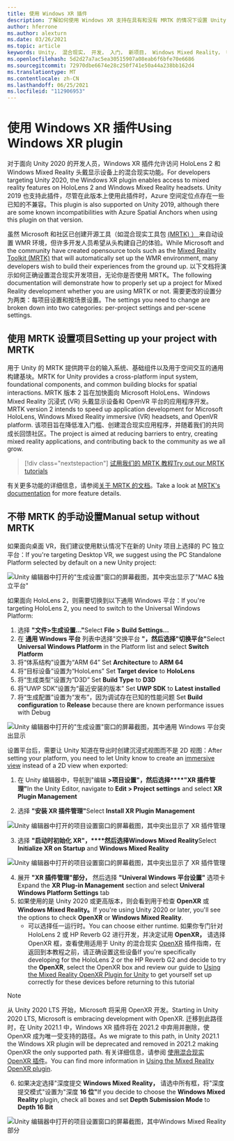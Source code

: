 ```yaml
---
title: 使用 Windows XR 插件
description: 了解如何使用 Windows XR 支持在具有和没有 MRTK 的情况下设置 Unity 项目。
author: hferrone
ms.author: alexturn
ms.date: 03/26/2021
ms.topic: article
keywords: Unity， 混合现实， 开发， 入门， 新项目， Windows Mixed Reality， UWP， XR， 性能， 旧版， mrtk， 窗口
ms.openlocfilehash: 5d2d27a7ac5ea30515907a08eab6f6bfe70e6686
ms.sourcegitcommit: 72970dbe6674e28c250f741e50a44a238bb162d4
ms.translationtype: MT
ms.contentlocale: zh-CN
ms.lasthandoff: 06/25/2021
ms.locfileid: "112906953"
---
```

# <a name="using-windows-xr-plugin"></a><span data-ttu-id="1f270-104">使用 Windows XR 插件</span><span class="sxs-lookup"><span data-stu-id="1f270-104">Using Windows XR plugin</span></span>

<span data-ttu-id="1f270-105">对于面向 Unity 2020 的开发人员，Windows XR 插件允许访问 HoloLens 2 和 Windows Mixed Reality 头戴显示设备上的混合现实功能。</span><span class="sxs-lookup"><span data-stu-id="1f270-105">For developers targeting Unity 2020, the Windows XR plugin enables access to mixed reality features on HoloLens 2 and Windows Mixed Reality headsets.</span></span>  <span data-ttu-id="1f270-106">Unity 2019 也支持此插件，尽管在此版本上使用此插件时，Azure 空间定位点存在一些已知的不兼容。</span><span class="sxs-lookup"><span data-stu-id="1f270-106">This plugin is also supported on Unity 2019, although there are some known incompatibilities with Azure Spatial Anchors when using this plugin on that version.</span></span>

<span data-ttu-id="1f270-107">虽然 Microsoft 和社区已创建开源工具（如混合现实工具包 [ (MRTK) ） ](/windows/mixed-reality/mrtk-unity/configuration/usingupm) 来自动设置 WMR 环境，但许多开发人员希望从头构建自己的体验。</span><span class="sxs-lookup"><span data-stu-id="1f270-107">While Microsoft and the community have created opensource tools such as the [Mixed Reality Toolkit (MRTK)](/windows/mixed-reality/mrtk-unity/configuration/usingupm) that will automatically set up the WMR environment, many developers wish to build their experiences from the ground up.</span></span>  <span data-ttu-id="1f270-108">以下文档将演示如何正确设置混合现实开发项目，无论你是否使用 MRTK。</span><span class="sxs-lookup"><span data-stu-id="1f270-108">The following documentation will demonstrate how to properly set up a project for Mixed Reality development whether you are using MRTK or not.</span></span>  <span data-ttu-id="1f270-109">需要更改的设置分为两类：每项目设置和按场景设置。</span><span class="sxs-lookup"><span data-stu-id="1f270-109">The settings you need to change are broken down into two categories: per-project settings and per-scene settings.</span></span>

## <a name="setting-up-your-project-with-mrtk"></a><span data-ttu-id="1f270-110">使用 MRTK 设置项目</span><span class="sxs-lookup"><span data-stu-id="1f270-110">Setting up your project with MRTK</span></span>

<span data-ttu-id="1f270-111">用于 Unity 的 MRTK 提供跨平台的输入系统、基础组件以及用于空间交互的通用构建基块。</span><span class="sxs-lookup"><span data-stu-id="1f270-111">MRTK for Unity provides a cross-platform input system, foundational components, and common building blocks for spatial interactions.</span></span> <span data-ttu-id="1f270-112">MRTK 版本 2 旨在加快面向 Microsoft HoloLens、Windows Mixed Reality 沉浸式 (VR) 头戴显示设备和 OpenVR 平台的应用程序开发。</span><span class="sxs-lookup"><span data-stu-id="1f270-112">MRTK version 2 intends to speed up application development for Microsoft HoloLens, Windows Mixed Reality immersive (VR) headsets, and OpenVR platform.</span></span> <span data-ttu-id="1f270-113">该项目旨在降低准入门槛、创建混合现实应用程序，并随着我们的共同成长回馈社区。</span><span class="sxs-lookup"><span data-stu-id="1f270-113">The project is aimed at reducing barriers to entry, creating mixed reality applications, and contributing back to the community as we all grow.</span></span>

> [!div class="nextstepaction"]
> [<span data-ttu-id="1f270-114">试用我们的 MRTK 教程</span><span class="sxs-lookup"><span data-stu-id="1f270-114">Try out our MRTK tutorials</span></span>](./tutorials/mr-learning-base-02.md?tabs=winxr)

<span data-ttu-id="1f270-115">有关更多功能的详细信息，请参阅[关于 MRTK 的文档](/windows/mixed-reality/mrtk-unity)。</span><span class="sxs-lookup"><span data-stu-id="1f270-115">Take a look at [MRTK's documentation](/windows/mixed-reality/mrtk-unity) for more feature details.</span></span>

## <a name="manual-setup-without-mrtk"></a><span data-ttu-id="1f270-116">不带 MRTK 的手动设置</span><span class="sxs-lookup"><span data-stu-id="1f270-116">Manual setup without MRTK</span></span>

<span data-ttu-id="1f270-117">如果面向桌面 VR，我们建议使用默认情况下在新的 Unity 项目上选择的 PC 独立平台：</span><span class="sxs-lookup"><span data-stu-id="1f270-117">If you're targeting Desktop VR, we suggest using the PC Standalone Platform selected by default on a new Unity project:</span></span>

![Unity 编辑器中打开的"生成设置"窗口的屏幕截图，其中突出显示了"MAC &独立平台"](images/wmr-config-img-3.png)

<span data-ttu-id="1f270-119">如果面向 HoloLens 2，则需要切换到以下通用 Windows 平台：</span><span class="sxs-lookup"><span data-stu-id="1f270-119">If you're targeting HoloLens 2, you need to switch to the Universal Windows Platform:</span></span>

1.  <span data-ttu-id="1f270-120">选择 **"文件>生成设置..."**</span><span class="sxs-lookup"><span data-stu-id="1f270-120">Select **File > Build Settings...**</span></span>
2.  <span data-ttu-id="1f270-121">在 **通用 Windows 平台** 列表中选择"交换平台 **"，然后选择"切换平台"**</span><span class="sxs-lookup"><span data-stu-id="1f270-121">Select **Universal Windows Platform** in the Platform list and select **Switch Platform**</span></span>
3.  <span data-ttu-id="1f270-122">将“体系结构”设置为“ARM 64” </span><span class="sxs-lookup"><span data-stu-id="1f270-122">Set **Architecture** to **ARM 64**</span></span>
4.  <span data-ttu-id="1f270-123">将“目标设备”设置为“HoloLens” </span><span class="sxs-lookup"><span data-stu-id="1f270-123">Set **Target device** to **HoloLens**</span></span>
5.  <span data-ttu-id="1f270-124">将“生成类型”设置为“D3D” </span><span class="sxs-lookup"><span data-stu-id="1f270-124">Set **Build Type** to **D3D**</span></span>
6.  <span data-ttu-id="1f270-125">将“UWP SDK”设置为“最近安装的版本” </span><span class="sxs-lookup"><span data-stu-id="1f270-125">Set **UWP SDK** to **Latest installed**</span></span>
7.  <span data-ttu-id="1f270-126">将“生成配置”设置为“发布”，因为调试存在已知的性能问题 </span><span class="sxs-lookup"><span data-stu-id="1f270-126">Set **Build configuration** to **Release** because there are known performance issues with Debug</span></span>

![Unity 编辑器中打开的"生成设置"窗口的屏幕截图，其中通用 Windows 平台突出显示](images/wmr-config-img-4.png)

<span data-ttu-id="1f270-128">设置平台后，需要让 Unity 知道在导出时创建[](../../design/app-views.md)沉浸式视图而不是 2D 视图：</span><span class="sxs-lookup"><span data-stu-id="1f270-128">After setting your platform, you need to let Unity know to create an [immersive view](../../design/app-views.md) instead of a 2D view when exported:</span></span>

1. <span data-ttu-id="1f270-129">在 Unity 编辑器中，导航到"编辑 **>项目设置"，然后选择\*\*\*\*"XR 插件管理"**</span><span class="sxs-lookup"><span data-stu-id="1f270-129">In the Unity Editor, navigate to **Edit > Project settings** and select **XR Plugin Management**</span></span>

2. <span data-ttu-id="1f270-130">选择 **"安装 XR 插件管理"**</span><span class="sxs-lookup"><span data-stu-id="1f270-130">Select **Install XR Plugin Management**</span></span>

![Unity 编辑器中打开的项目设置窗口的屏幕截图，其中突出显示了 XR 插件管理](images/wmr-config-img-5.png)

3. <span data-ttu-id="1f270-132">选择 **"启动时初始化 XR"，\*\*\*\*然后选择Windows Mixed Reality**</span><span class="sxs-lookup"><span data-stu-id="1f270-132">Select **Initialize XR on Startup** and **Windows Mixed Reality**</span></span>

![Unity 编辑器中打开的项目设置窗口的屏幕截图，其中突出显示了 XR 插件管理](images/wmr-config-img-7.png)

4. <span data-ttu-id="1f270-134">展开 **"XR 插件管理"部分，** 然后选择 **"Univeral Windows 平台设置"** 选项卡</span><span class="sxs-lookup"><span data-stu-id="1f270-134">Expand the **XR Plug-in Management** section and select **Univeral Windows Platform Settings** tab</span></span>
5. <span data-ttu-id="1f270-135">如果使用的是 Unity 2020 或更高版本，则会看到用于检查 **OpenXR** 或 **Windows Mixed Reality。**</span><span class="sxs-lookup"><span data-stu-id="1f270-135">If you're using Unity 2020 or later, you'll see the options to check **OpenXR** or **Windows Mixed Reality**.</span></span> 
    * <span data-ttu-id="1f270-136">可以选择任一运行时。</span><span class="sxs-lookup"><span data-stu-id="1f270-136">You can choose either runtime.</span></span>  <span data-ttu-id="1f270-137">如果你专门针对 HoloLens 2 或 HP Reverb G2 进行开发，并决定试用 **OpenXR，** 请选择 OpenXR 框，查看使用适用于 Unity 的混合现实 [OpenXR](./xr-project-setup.md) 插件指南，在返回到本教程之前，请正确设置这些设备</span><span class="sxs-lookup"><span data-stu-id="1f270-137">If you're specifically developing for the HoloLens 2 or the HP Reverb G2 and decide to try the **OpenXR**, select the OpenXR box and review our guide to [Using the Mixed Reality OpenXR Plugin for Unity](./xr-project-setup.md) to get yourself set up correctly for these devices before returning to this tutorial</span></span>

> [!NOTE]
> <span data-ttu-id="1f270-138">从 Unity 2020 LTS 开始，Microsoft 将采用 OpenXR 开发。</span><span class="sxs-lookup"><span data-stu-id="1f270-138">Starting in Unity 2020 LTS, Microsoft is embracing development with OpenXR.</span></span>  <span data-ttu-id="1f270-139">迁移到此路径时，在 Unity 2021.1 中，Windows XR 插件将在 2021.2 中弃用并删除，使 OpenXR 成为唯一受支持的路径。</span><span class="sxs-lookup"><span data-stu-id="1f270-139">As we migrate to this path, in Unity 2021.1 the Windows XR plugin will be deprecated and removed in 2021.2 making OpenXR the only supported path.</span></span> <span data-ttu-id="1f270-140">有关详细信息，请参阅 [使用混合现实 OpenXR 插件](./xr-project-setup.md)。</span><span class="sxs-lookup"><span data-stu-id="1f270-140">You can find more information in [Using the Mixed Reality OpenXR plugin](./xr-project-setup.md).</span></span>

6. <span data-ttu-id="1f270-141">如果决定选择"深度提交 **Windows Mixed Reality，** 请选中所有框，将"深度提交模式"设置为"深度 **16 位"**</span><span class="sxs-lookup"><span data-stu-id="1f270-141">If you decide to choose the **Windows Mixed Reality** plugin, check all boxes and set **Depth Submission Mode** to **Depth 16 Bit**</span></span>

![Unity 编辑器中打开的项目设置窗口的屏幕截图，其中Windows Mixed Reality部分](images/wmr-config-img-8.png)